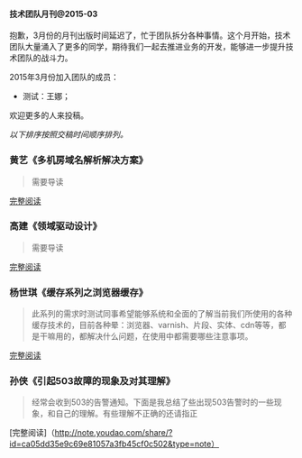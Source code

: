 #### 技术团队月刊@2015-03

抱歉，3月份的月刊出版时间延迟了，忙于团队拆分各种事情。这个月开始，技术团队大量涌入了更多的同学，期待我们一起去推进业务的开发，能够进一步提升技术团队的战斗力。


2015年3月份加入团队的成员：

* 测试：王娜；


欢迎更多的人来投稿。


*以下排序按照交稿时间顺序排列。*


### 黄艺《多机房域名解析解决方案》

> 需要导读

[完整阅读](http://note.youdao.com/share/?id=8653afe0a5b3ff55fe7e9605a3ef26e6&type=note)


### 高建《领域驱动设计》

> 需要导读

[完整阅读](http://note.youdao.com/share/?id=b204df7bd89e9471e9fe9e8a5c13376c&type=note)

### 杨世琪《缓存系列之浏览器缓存》

> 此系列的需求时测试同事希望能够系统和全面的了解当前我们所使用的各种缓存技术的，目前各种晕：浏览器、varnish、片段、实体、cdn等等，都是干嘛用的，都解决什么问题，在使用中都需要哪些注意事项。

[完整阅读](https://github.com/yangshiqi/wiki/blob/master/ysq/explorercache.md)

### 孙侠《引起503故障的现象及对其理解》

> 经常会收到503的告警通知。下面是我总结了些出现503告警时的一些现象，和自己的理解。有些理解不正确的还请指正

[完整阅读]（http://note.youdao.com/share/?id=ca05dd35e9c69e81057a3fb45cf0c502&type=note）


